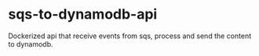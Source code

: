 # sqs-to-dynamodb-api
Dockerized api that receive events from sqs, process and send the content to dynamodb.
